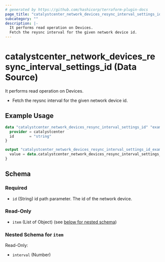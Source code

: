```yaml
---
# generated by https://github.com/hashicorp/terraform-plugin-docs
page_title: "catalystcenter_network_devices_resync_interval_settings_id Data Source - terraform-provider-catalystcenter"
subcategory: ""
description: |-
  It performs read operation on Devices.
  Fetch the reysnc interval for the given network device id.
---
```


# catalystcenter_network_devices_resync_interval_settings_id (Data Source)

It performs read operation on Devices.

- Fetch the reysnc interval for the given network device id.

## Example Usage

```terraform
data "catalystcenter_network_devices_resync_interval_settings_id" "example" {
  provider = catalystcenter
  id       = "string"
}

output "catalystcenter_network_devices_resync_interval_settings_id_example" {
  value = data.catalystcenter_network_devices_resync_interval_settings_id.example.item
}
```

<!-- schema generated by tfplugindocs -->
## Schema

### Required

- `id` (String) id path parameter. The id of the network device.

### Read-Only

- `item` (List of Object) (see [below for nested schema](#nestedatt--item))

<a id="nestedatt--item"></a>
### Nested Schema for `item`

Read-Only:

- `interval` (Number)
